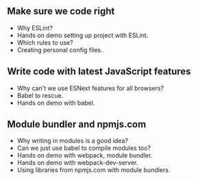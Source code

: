 ## Make sure we code right

-   Why ESLint?
-   Hands on demo setting up project with ESLint.
-   Which rules to use?
-   Creating personal config files.

## Write code with latest JavaScript features

-   Why can't we use ESNext features for all browsers?
-   Babel to rescue.
-   Hands on demo with babel.

## Module bundler and npmjs.com

-   Why writing in modules is a good idea?
-   Can we just use babel to compile modules too?
-   Hands on demo with webpack, module bundler.
-   Hands on demo with webpack-dev-server.
-   Using libraries from npmjs.com with module bundlers.

